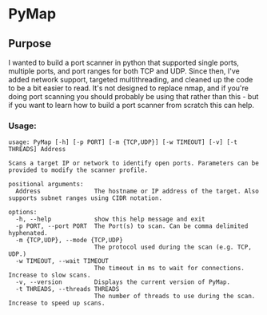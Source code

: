 # PyMap

## Purpose

I wanted to build a port scanner in python that supported single ports, multiple ports, and port ranges for both TCP and UDP. Since then, I've added network support, targeted multithreading, and cleaned up the code to be a bit easier to read. It's not designed to replace nmap, and if you're doing port scanning you should probably be using that rather than this - but if you want to learn how to build a port scanner from scratch this can help.

### Usage:

```
usage: PyMap [-h] [-p PORT] [-m {TCP,UDP}] [-w TIMEOUT] [-v] [-t THREADS] Address

Scans a target IP or network to identify open ports. Parameters can be provided to modify the scanner profile.

positional arguments:
  Address               The hostname or IP address of the target. Also supports subnet ranges using CIDR notation.

options:
  -h, --help            show this help message and exit
  -p PORT, --port PORT  The Port(s) to scan. Can be comma delimited hyphenated.
  -m {TCP,UDP}, --mode {TCP,UDP}
                        The protocol used during the scan (e.g. TCP, UDP.)
  -w TIMEOUT, --wait TIMEOUT
                        The timeout in ms to wait for connections. Increase to slow scans.
  -v, --version         Displays the current version of PyMap.
  -t THREADS, --threads THREADS
                        The number of threads to use during the scan. Increase to speed up scans.
```

